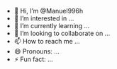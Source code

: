 - 👋 Hi, I’m @Manuel996h
- 👀 I’m interested in ...
- 🌱 I’m currently learning ...
- 💞️ I’m looking to collaborate on ...
- 📫 How to reach me ...
- 😄 Pronouns: ...
- ⚡ Fun fact: ...

<!---
Manuel996h/Manuel996h is a ✨ special ✨ repository because its `README.md` (this file) appears on your GitHub profile.
You can click the Preview link to take a look at your changes.
--->
